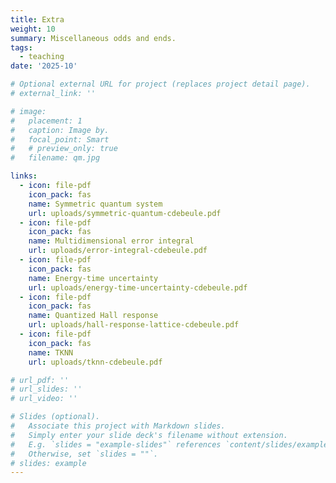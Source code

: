```yaml
---
title: Extra
weight: 10
summary: Miscellaneous odds and ends.
tags:
  - teaching
date: '2025-10'

# Optional external URL for project (replaces project detail page).
# external_link: ''

# image:
#   placement: 1
#   caption: Image by.
#   focal_point: Smart
#   # preview_only: true
#   filename: qm.jpg

links:
  - icon: file-pdf
    icon_pack: fas
    name: Symmetric quantum system
    url: uploads/symmetric-quantum-cdebeule.pdf
  - icon: file-pdf
    icon_pack: fas
    name: Multidimensional error integral
    url: uploads/error-integral-cdebeule.pdf
  - icon: file-pdf
    icon_pack: fas
    name: Energy-time uncertainty
    url: uploads/energy-time-uncertainty-cdebeule.pdf
  - icon: file-pdf
    icon_pack: fas
    name: Quantized Hall response
    url: uploads/hall-response-lattice-cdebeule.pdf
  - icon: file-pdf
    icon_pack: fas
    name: TKNN
    url: uploads/tknn-cdebeule.pdf

# url_pdf: ''
# url_slides: ''
# url_video: ''

# Slides (optional).
#   Associate this project with Markdown slides.
#   Simply enter your slide deck's filename without extension.
#   E.g. `slides = "example-slides"` references `content/slides/example-slides.md`.
#   Otherwise, set `slides = ""`.
# slides: example
---
```

